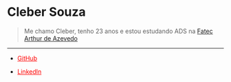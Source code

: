 
# Cleber Souza
>Me chamo Cleber, tenho 23 anos e estou estudando ADS na [Fatec Arthur de Azevedo](https://fatecmm.cps.sp.gov.br/)
---
-   <a style="color: red;" href="https://github.com/SouzaCleber98">GitHub</a>

- <a style="color: red;" href="https://www.linkedin.com/in/cleber-souza-62170b270">LinkedIn</a>
